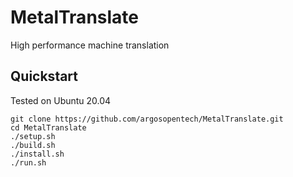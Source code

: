 # MetalTranslate
High performance machine translation

## Quickstart
Tested on Ubuntu 20.04

```
git clone https://github.com/argosopentech/MetalTranslate.git
cd MetalTranslate
./setup.sh
./build.sh
./install.sh
./run.sh

```

